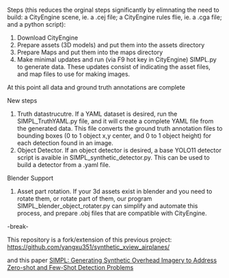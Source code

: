 Steps (this reduces the orginal steps significantly by elimnating the need to build: a CityEngine scene, ie. a .cej file; a CityEngine rules flie, ie. a .cga file; and a python script):
1. Download CityEngine
2. Prepare assets (3D models) and put them into the assets directory
3. Prepare Maps and put them into the maps directory
4. Make minimal updates and run (via F9 hot key in CityEngine) SIMPL.py to generate data. These updates consist of indicating the asset files, and map files to use for making images.

At this point all data and ground truth annotations are complete

New steps
1. Truth datastrucutre. If a YAML dataset is desired, run the SIMPL_TruthYAML.py file, and it will create a complete YAML file from the generated data. This file converts the ground truth annotation files to bounding boxes (0 to 1 object x,y center, and 0 to 1 object height) for each detection found in an image.
2. Object Detector. If an object detector is desired, a base YOLO11 detector script is avaible in SIMPL_synthetic_detector.py. This can be used to build a detector from a .yaml file.

Blender Support
1. Asset part rotation. If your 3d assets exist in blender and you need to rotate them, or rotate part of them, our program SIMPL_blender_object_rotater.py can simplify and automate this process, and prepare .obj files that are compatible with CityEngine.

-break-

This repository is a fork/extension of this previous project: 
https://github.com/yangxu351/synthetic_xview_airplanes/

and this paper
[SIMPL: Generating Synthetic Overhead Imagery to Address Zero-shot and Few-Shot Detection Problems](https://arxiv.org/ftp/arxiv/papers/2106/2106.15681.pdf) 
